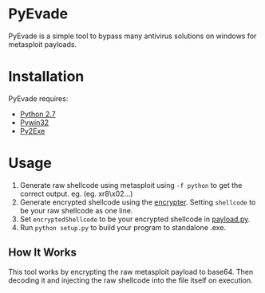 # PyEvade
PyEvade is a simple tool to bypass many antivirus solutions on windows for metasploit payloads.

# Installation
PyEvade requires:

* [Python 2.7](https://www.python.org/downloads)
* [Pywin32](https://sourceforge.net/projects/pywin32/files/pywin32/)
* [Py2Exe](https://sourceforge.net/projects/py2exe/files/py2exe/0.6.9/)

# Usage

1. Generate raw shellcode using metasploit using `-f python` to get the correct output. eg. (eg. xr8\x02...)
2. Generate encrypted shellcode using the [encrypter](https://github.com/xp4xbox/PyEvade/blob/master/encrypter.py). Setting `shellcode` to be your raw shellcode as one line.
3. Set `encryptedShellcode` to be your encrypted shellcode in [payload.py](https://github.com/xp4xbox/PyEvade/blob/master/payload.py).
4. Run `python setup.py` to build your program to standalone .exe.

## How It Works

This tool works by encrypting the raw metasploit payload to base64. Then decoding it and injecting the raw shellcode into the file itself on execution.
